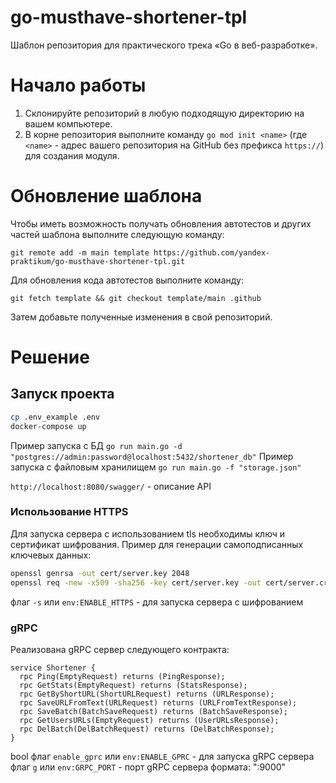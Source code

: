 # go-musthave-shortener-tpl
Шаблон репозитория для практического трека «Go в веб-разработке».

# Начало работы

1. Склонируйте репозиторий в любую подходящую директорию на вашем компьютере.
2. В корне репозитория выполните команду `go mod init <name>` (где `<name>` - адрес вашего репозитория на GitHub без префикса `https://`) для создания модуля.

# Обновление шаблона

Чтобы иметь возможность получать обновления автотестов и других частей шаблона выполните следующую команду:

```
git remote add -m main template https://github.com/yandex-praktikum/go-musthave-shortener-tpl.git
```

Для обновления кода автотестов выполните команду:

```
git fetch template && git checkout template/main .github
```

Затем добавьте полученные изменения в свой репозиторий.

# Решение

## Запуск проекта

```bash
cp .env_example .env
docker-compose up
```
Пример запуска с БД `go run main.go -d "postgres://admin:password@localhost:5432/shortener_db"`
Пример запуска с файловым хранилищем `go run main.go -f "storage.json"`

`http://localhost:8080/swagger/` - описание API

### Использование HTTPS

Для запуска сервера с использованием tls необходимы ключ и сертификат шифрования.
Пример для генерации самоподписанных ключевых данных:
```bash
openssl genrsa -out cert/server.key 2048
openssl req -new -x509 -sha256 -key cert/server.key -out cert/server.crt -days 3650
```
флаг `-s` или `env:ENABLE_HTTPS` - для запуска сервера с шифрованием

### gRPC
Реализована gRPC сервер следующего контракта: 

```
service Shortener {
  rpc Ping(EmptyRequest) returns (PingResponse);
  rpc GetStats(EmptyRequest) returns (StatsResponse);
  rpc GetByShortURL(ShortURLRequest) returns (URLResponse);
  rpc SaveURLFromText(URLRequest) returns (URLFromTextResponse);
  rpc SaveBatch(BatchSaveRequest) returns (BatchSaveResponse);
  rpc GetUsersURLs(EmptyRequest) returns (UserURLsResponse);
  rpc DelBatch(DelBatchRequest) returns (DelBatchResponse);
}
```

bool флаг `enable_gprc` или `env:ENABLE_GPRC` - для запуска gRPC сервера
флаг `g` или `env:GRPC_PORT` - порт gRPC сервера формата: ":9000"
